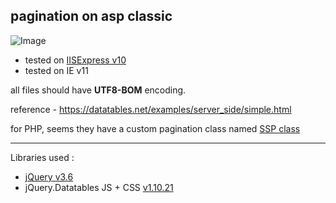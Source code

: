 ## pagination on asp classic 

![Image](https://github.com/user-attachments/assets/126d81bc-a9c4-4376-b1e9-4516d56b4b55)

* tested on [IISExpress v10](https://www.microsoft.com/en-us/download/details.aspx?id=48264)
* tested on IE v11  

all files should have **UTF8-BOM** encoding.  

reference - https://datatables.net/examples/server_side/simple.html  

for PHP, seems they have a custom pagination class named [SSP class](https://github.com/DataTables/DataTablesSrc/blob/master/examples/server_side/scripts/ssp.class.php)

---  

Libraries used :  
* [jQuery v3.6](https://blog.jquery.com/2021/03/02/jquery-3-6-0-released/)
* jQuery.Datatables JS + CSS [v1.10.21](https://github.com/DataTables/DataTables/blob/master/media/js/jquery.dataTables.min.js)  
